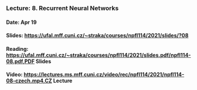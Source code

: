 ### Lecture: 8. Recurrent Neural Networks
#### Date: Apr 19
#### Slides: https://ufal.mff.cuni.cz/~straka/courses/npfl114/2021/slides/?08
#### Reading: https://ufal.mff.cuni.cz/~straka/courses/npfl114/2021/slides.pdf/npfl114-08.pdf,PDF Slides
#### Video: https://lectures.ms.mff.cuni.cz/video/rec/npfl114/2021/npfl114-08-czech.mp4,CZ Lecture
